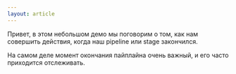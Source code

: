 ```yaml
---
layout: article
---
```

Привет, в этом небольшом демо мы поговорим о том, как нам совершить действия, когда наш pipeline или stage закончился. 

На самом деле момент окончания пайплайна очень важный, и его часто приходится отслеживать.
